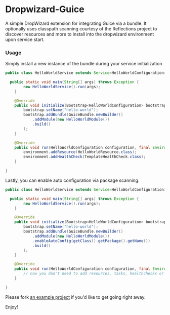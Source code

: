 Dropwizard-Guice
================

A simple DropWizard extension for integrating Guice via a bundle. It optionally uses classpath 
scanning courtesy of the Reflections project to discover resources and more to install into 
the dropwizard environment upon service start.

### Usage

Simply install a new instance of the bundle during your service initialization
```java
public class HelloWorldService extends Service<HelloWorldConfiguration> {

  public static void main(String[] args) throws Exception {
		new HelloWorldService().run(args);
	}

    @Override
    public void initialize(Bootstrap<HelloWorldConfiguration> bootstrap) {
        bootstrap.setName("hello-world");
        bootstrap.addBundle(GuiceBundle.newBuilder()
            .addModule(new HelloWorldModule())
            .build()
        );
    }

	@Override
	public void run(HelloWorldConfiguration configuration, final Environment environment) {
		environment.addResource(HelloWorldResource.class);
		environment.addHealthCheck(TemplateHealthCheck.class);
	}

}
```

Lastly, you can enable auto configuration via package scanning.
```java
public class HelloWorldService extends Service<HelloWorldConfiguration> {

  public static void main(String[] args) throws Exception {
        new HelloWorldService().run(args);
    }

    @Override
    public void initialize(Bootstrap<HelloWorldConfiguration> bootstrap) {
        bootstrap.setName("hello-world");
        bootstrap.addBundle(GuiceBundle.newBuilder()
            .addModule(new HelloWorldModule())
            .enableAutoConfig(getClass().getPackage().getName())
            .build()
        );
    }

    @Override
    public void run(HelloWorldConfiguration configuration, final Environment environment) {
        // now you don't need to add resources, tasks, healthchecks or providers
    }

}
```

Please fork [an example project](https://github.com/eliast/dropwizard-guice-example) if you'd like to get going right away. 

Enjoy!
